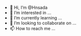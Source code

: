 - 👋 Hi, I’m @Hnsada
- 👀 I’m interested in ...
- 🌱 I’m currently learning ...
- 💞️ I’m looking to collaborate on ...
- 📫 How to reach me ...

<!---
Hnsada/Hnsada is a ✨ special ✨ repository because its `README.md` (this file) appears on your GitHub profile.
You can click the Preview link to take a look at your changes.
--->
